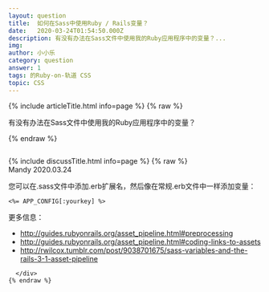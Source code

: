 ```yaml
---
layout: question
title:  如何在Sass中使用Ruby / Rails变量？
date:   2020-03-24T01:54:50.000Z
description: 有没有办法在Sass文件中使用我的Ruby应用程序中的变量？...
img: 
author: 小小乐
category: question
answer: 1
tags: 的Ruby-on-轨道 CSS
topic: CSS
---
```

<div class="article-root">
  <div class="article">
    {% include articleTitle.html info=page %}
    {% raw %}
    <div class="article-content"><p><font style="vertical-align: inherit;"><font style="vertical-align: inherit;">有没有办法在Sass文件中使用我的Ruby应用程序中的变量？</font></font></p></div>
    {% endraw %}
  </div>
  <p style="height: 0;width:0;overflow: hidden;"> 第3184篇《如何在Sass中使用Ruby / Rails变量？》来自Winter(https://github.com/aiyld/aiyld.github.io)的站点</p>
  <div class="discuss-wrapper">
    {% include discussTitle.html info=page %}
    {% raw %}
    <div class="discuss-item">
        <div class="discuss-parent">
          <div class="discuss-meta">
            <span class="discuss-user">Mandy</span>
            <span class="discuss-time">2020.03.24</span>
          </div>
          <div class="discuss-comment"><p><font style="vertical-align: inherit;"><font style="vertical-align: inherit;">您可以在.sass文件中添加.erb扩展名，然后像在常规.erb文件中一样添加变量：</font></font></p>

<pre><code>&lt;%= APP_CONFIG[:yourkey] %&gt;
</code></pre>

<p><font style="vertical-align: inherit;"><font style="vertical-align: inherit;">更多信息：</font></font></p>

<ul>
<li><a href="http://guides.rubyonrails.org/asset_pipeline.html#preprocessing"><font style="vertical-align: inherit;"><font style="vertical-align: inherit;">http://guides.rubyonrails.org/asset_pipeline.html#preprocessing</font></font></a></li>
<li><a href="http://guides.rubyonrails.org/asset_pipeline.html#coding-links-to-assets"><font style="vertical-align: inherit;"><font style="vertical-align: inherit;">http://guides.rubyonrails.org/asset_pipeline.html#coding-links-to-assets</font></font></a></li>
<li><a href="http://rwilcox.tumblr.com/post/9038701675/sass-variables-and-the-rails-3-1-asset-pipeline"><font style="vertical-align: inherit;"><font style="vertical-align: inherit;">http://rwilcox.tumblr.com/post/9038701675/sass-variables-and-the-rails-3-1-asset-pipeline</font></font></a></li>
</ul></div>
        </div>
        
      </div>
    {% endraw %}
  </div>
<div>
